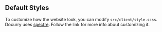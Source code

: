 ## Default Styles

To customize how the website look, you can modify `src/client/style.scss`.
Docurry uses [spectre](https://picturepan2.github.io/spectre/getting-started/custom.html). Follow the link for more info about customizing it.
